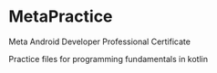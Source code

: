 # MetaPractice

Meta Android Developer Professional Certificate

Practice files for programming fundamentals in kotlin
